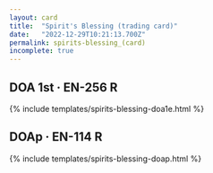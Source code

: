 ```yaml
---
layout: card
title:  "Spirit's Blessing (trading card)"
date:   "2022-12-29T10:21:13.700Z"
permalink: spirits-blessing_(card)
incomplete: true
---
```


## DOA 1st &middot; EN-256 R

{% include templates/spirits-blessing-doa1e.html %}


## DOAp &middot; EN-114 R

{% include templates/spirits-blessing-doap.html %}

